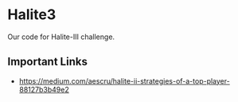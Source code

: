 # Halite3
Our code for Halite-III challenge.


## Important Links
- https://medium.com/aescru/halite-ii-strategies-of-a-top-player-88127b3b49e2
